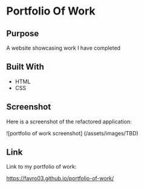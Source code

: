 # Portfolio Of Work

## Purpose
A website showcasing work I have completed

## Built With
* HTML
* CSS

## Screenshot
Here is a screenshot of the refactored application:

![portfolio of work screenshot] (/assets/images/TBD)

## Link
Link to my portfolio of work:

https://favro03.github.io/portfolio-of-work/


